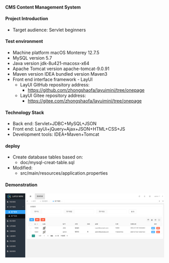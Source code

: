 #### CMS Content Management System

#### Project Introduction

 - Target audience: Servlet beginners

#### Test environment

 - Machine platform macOS Monterey 12.7.5
 - MySQL version 5.7
 - Java version jdk-8u421-macosx-x64
 - Apache Tomcat version apache-tomcat-9.0.91
 - Maven version IDEA bundled version Maven3
 - Front end interface framework - LayUI
   - LayUI GitHub repository address:
     - https://github.com/zhongshaofa/layuimini/tree/onepage
   - LayUI Gitee repository address:
     - https://gitee.com/zhongshaofa/layuimini/tree/onepage

#### Technology Stack

 - Back end: Servlet+JDBC+MySQL+JSON
 - Front end: LayUi+jQuery+Ajax+JSON+HTML+CSS+JS
 - Development tools: IDEA+Maven+Tomcat

#### deploy
 - Create database tables based on: 
   - doc/mysql-creat-table.sql
 - Modified: 
   - src/main/resources/application.properties

#### Demonstration
![](./pic/pic.png)
